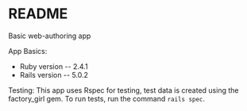 # README

Basic web-authoring app

App Basics:

* Ruby version -- 2.4.1
* Rails version -- 5.0.2

Testing:
This app uses Rspec for testing, test data is created using the factory_girl gem.
To run tests, run the command `rails spec`.



